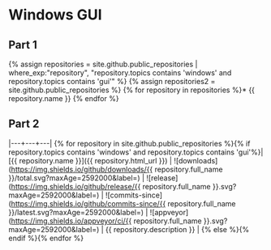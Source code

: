 # Windows GUI

## Part 1
{% assign repositories = site.github.public_repositories | where_exp:"repository", "repository.topics contains 'windows' and repository.topics contains 'gui'" %}
{% assign repositories2 = site.github.public_repositories %}
{% for repository in repositories %}* {{ repository.name }}
{% endfor %}


## Part 2
|---+---+---|
{% for repository in site.github.public_repositories %}{% if repository.topics contains 'windows' and repository.topics contains 'gui'%}| [{{ repository.name }}]({{ repository.html_url }}) | ![downloads](https://img.shields.io/github/downloads/{{ repository.full_name }}/total.svg?maxAge=2592000&label=) | ![release](https://img.shields.io/github/release/{{ repository.full_name }}.svg?maxAge=2592000&label=) | ![commits-since](https://img.shields.io/github/commits-since/{{ repository.full_name }}/latest.svg?maxAge=2592000&label=) | ![appveyor](https://img.shields.io/appveyor/ci/{{ repository.full_name }}.svg?maxAge=2592000&label=) | {{ repository.description }} |
{% else %}{% endif %}{% endfor %}
